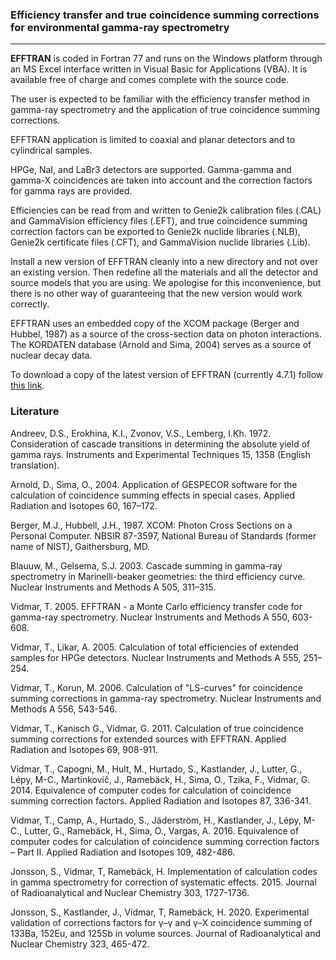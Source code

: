 ### Efficiency transfer and true coincidence summing corrections for environmental gamma-ray spectrometry

---
**EFFTRAN** is coded in Fortran 77 and runs on the Windows platform through an MS Excel interface written in Visual Basic for Applications (VBA). It is available free of charge and comes complete with the source code.

The user is expected to be familiar with the efficiency transfer method in gamma-ray spectrometry and the application of true coincidence summing corrections. 

EFFTRAN application is limited to coaxial and planar detectors and to cylindrical samples.

HPGe, NaI, and LaBr3 detectors are supported. Gamma-gamma and gamma-X coincidences are taken into account and the correction factors for gamma rays are provided.

Efficiencies can be read from and written to Genie2k calibration files (.CAL) and GammaVision efficiency files (.EFT), and true coincidence summing correction factors can be exported to Genie2k nuclide libraries (.NLB), Genie2k certificate files (.CFT), and GammaVision nuclide libraries (.Lib).

Install a new version of EFFTRAN cleanly into a new directory and not over an existing version. Then redefine all the materials and all the detector and source models that you are using. We apologise for this inconvenience, but there is no other way of guaranteeing that the new version would work correctly.

EFFTRAN uses an embedded copy of the XCOM package (Berger and Hubbel, 1987) as a source of the cross-section data on photon interactions. The KORDATEN database (Arnold and Sima, 2004) serves as a source of nuclear decay data.

To download a copy of the latest version of EFFTRAN (currently 4.7.1) follow [this link](https://efftran.github.io/EFFTRAN_4.7.1.zip).

### Literature

Andreev, D.S., Erokhina, K.I., Zvonov, V.S., Lemberg, I.Kh. 1972. Consideration of cascade transitions in determining the absolute yield of gamma rays. Instruments and Experimental Techniques 15, 1358 (English translation).

Arnold, D., Sima, O., 2004. Application of GESPECOR software for the calculation of coincidence summing effects in special cases. Applied Radiation and Isotopes 60, 167–172.

Berger, M.J., Hubbell, J.H., 1987. XCOM: Photon Cross Sections on a Personal Computer. NBSIR 87-3597, National Bureau of Standards (former name of NIST), Gaithersburg, MD.

Blauuw, M., Gelsema, S.J. 2003. Cascade summing in gamma-ray spectrometry in Marinelli-beaker geometries: the third efficiency curve. Nuclear Instruments and Methods A 505, 311–315.

Vidmar, T. 2005. EFFTRAN - a Monte Carlo efficiency transfer code for gamma-ray spectrometry. Nuclear Instruments and Methods A 550, 603-608.

Vidmar, T., Likar, A. 2005. Calculation of total efficiencies of extended samples for HPGe detectors. Nuclear Instruments and Methods A 555, 251–254.

Vidmar, T., Korun, M. 2006. Calculation of "LS-curves" for coincidence summing corrections in gamma-ray spectrometry. Nuclear Instruments and Methods A 556, 543-546.

Vidmar, T., Kanisch G., Vidmar, G. 2011. Calculation of true coincidence summing corrections for extended sources with EFFTRAN. Applied Radiation and Isotopes 69, 908-911.

Vidmar, T., Capogni, M., Hult, M., Hurtado, S., Kastlander, J., Lutter, G., Lépy, M-C., Martinkovič, J., Ramebäck, H., Sima, O., Tzika, F., Vidmar, G. 2014. Equivalence of computer codes for calculation of coincidence summing correction factors. Applied Radiation and Isotopes 87, 336-341.

Vidmar, T., Camp, A., Hurtado, S., Jäderström, H., Kastlander, J., Lépy, M-C., Lutter, G., Ramebäck, H., Sima, O., Vargas, A. 2016. Equivalence of computer codes for calculation of coincidence summing correction factors – Part II. Applied Radiation and Isotopes 109, 482-486.

Jonsson, S., Vidmar, T, Ramebäck, H. Implementation of calculation codes in gamma spectrometry for correction of systematic effects. 2015. Journal of Radioanalytical and Nuclear Chemistry 303, 1727-1736.

Jonsson, S., Kastlander, J., Vidmar, T, Ramebäck, H. 2020. Experimental validation of corrections factors for γ–γ and γ–X coincidence summing of 133Ba, 152Eu, and 125Sb in volume sources. Journal of Radioanalytical and Nuclear Chemistry 323, 465-472.
